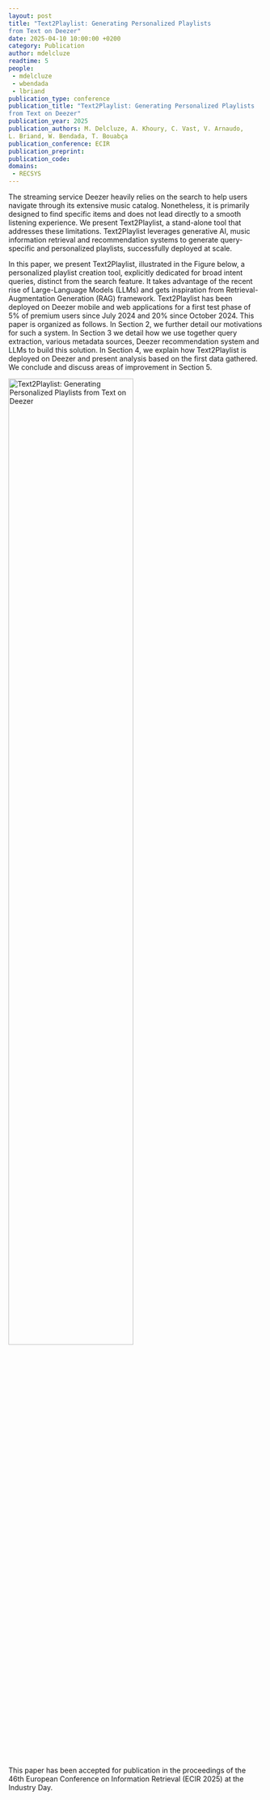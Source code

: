 ```yaml
---
layout: post
title: "Text2Playlist: Generating Personalized Playlists
from Text on Deezer"
date: 2025-04-10 10:00:00 +0200
category: Publication
author: mdelcluze
readtime: 5
people:
 - mdelcluze
 - wbendada
 - lbriand
publication_type: conference
publication_title: "Text2Playlist: Generating Personalized Playlists
from Text on Deezer"
publication_year: 2025
publication_authors: M. Delcluze, A. Khoury, C. Vast, V. Arnaudo,
L. Briand, W. Bendada, T. Bouabça
publication_conference: ECIR
publication_preprint: 
publication_code: 
domains: 
 - RECSYS
---
```


The streaming service Deezer heavily relies on the search to help users navigate through its extensive music catalog. Nonetheless, it is primarily designed to find specific items and does not lead directly to a smooth listening experience. We present Text2Playlist, a stand-alone
tool that addresses these limitations. Text2Playlist leverages generative AI, music information retrieval and recommendation systems to generate query-specific and personalized playlists, successfully deployed at scale.

In this paper, we present Text2Playlist, illustrated in the Figure below, a personalized playlist creation tool, explicitly dedicated for broad intent queries, distinct from the search feature. It takes advantage of the recent rise of Large-Language Models (LLMs) and gets inspiration from Retrieval-Augmentation Generation (RAG) framework. Text2Playlist has been deployed on Deezer mobile and web applications for a first test phase of 5\% of premium users since July 2024 and 20\% since October 2024. This paper is organized as follows. In Section 2, we further detail our motivations for such a system. In Section 3 we detail how we use together query extraction, various metadata sources, Deezer recommendation system and LLMs to build this solution. In Section 4, we explain how Text2Playlist is deployed on Deezer and present analysis based on the first data gathered. We conclude and discuss areas of improvement in Section 5.

<div class="publication-illustration">
    <img
        style="width: 70%;"
        src="{{ '/static/images/publis/delcluze25ecir/carousel.png' | prepend: site.url }}"
        alt="Text2Playlist: Generating Personalized Playlists from Text on Deezer"/>
</div>

This paper has been accepted for publication in the proceedings of the 46th European Conference on Information Retrieval (ECIR 2025) at the Industry Day.

